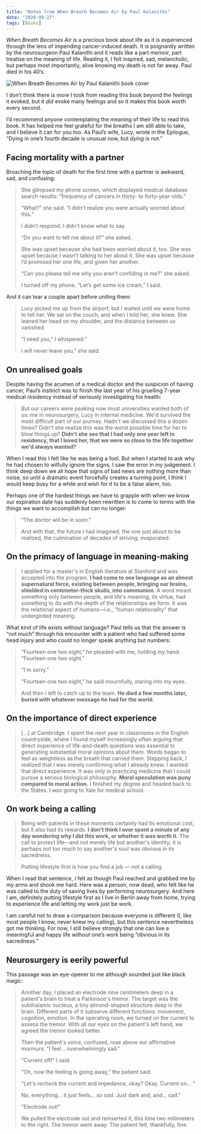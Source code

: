 ```yaml
---
title: "Notes from When Breath Becomes Air by Paul Kalanithi"
date: "2020-09-27"
tags: [Books]
---
```


*When Breath Becomes Air* is a precious book about life as it is experienced through the lens of impending cancer-induced death. It is poignantly written by the neurosurgeon Paul Kalanithi and it reads like a part memoir, part treatise on the meaning of life. Reading it, I felt inspired, sad, melancholic, but perhaps most importantly, alive knowing my death is not far away. Paul died in his 40’s.

![When Breath Becomes Air by Paul Kalanithi book cover](/images/when-breath-becomes-air-book-notes-nick-ang.jpg)

I don’t think there is more I took from reading this book beyond the feelings it evoked, but it *did* evoke many feelings and so it makes this book worth every second.

I’d recommend anyone contemplating the meaning of their life to read this book. It has helped me feel grateful for the breaths I am still able to take, and I believe it can for you too. As Paul’s wife, Lucy, wrote in the Epilogue, “Dying in one’s fourth decade is unusual now, but *dying* is not.”

## Facing mortality with a partner

Broaching the topic of death for the first time with a partner is awkward, sad, and confusing:

> She glimpsed my phone screen, which displayed medical database search results: “frequency of cancers in thirty- to forty-year-olds.”
> 
> “What?” she said. “I didn’t realize you were actually worried about this.”
> 
> I didn’t respond. I didn’t know what to say.
> 
> “Do you want to tell me about it?” she asked.
> 
> She was upset because she had been worried about it, too. She was upset because I wasn’t talking to her about it. She was upset because I’d promised her one life, and given her another.
> 
> “Can you please tell me why you aren’t confiding in me?” she asked.
> 
> I turned off my phone. “Let’s get some ice cream,” I said.

And it can tear a couple apart before uniting them:

> Lucy picked me up from the airport, but I waited until we were home to tell her. We sat on the couch, and when I told her, she knew. She leaned her head on my shoulder, and the distance between us vanished.
> 
> "I need you," I whispered.”
> 
> I will never leave you," she said. 

## On unrealised goals

Despite having the acumen of a medical doctor and the suspicion of having cancer, Paul’s instinct was to finish the last year of his gruelling 7-year medical residency instead of seriously investigating his health:

> But our careers were peaking now most universities wanted both of us: me in neurosurgery, Lucy in internal medicine. We'd survived the most difficult part of our journey. Hadn't we discussed this a dozen times? Didn't she realize this was the worst possible time for her to blow things up? **Didn't she see that I had only one year left in residency, that I loved her, that we were so close to the life together we'd always wanted?** 

When I read this I felt like he was being a fool. But when I started to ask why he had chosen to wilfully ignore the signs, I saw the error in my judgement. I think deep down we all hope that signs of bad news are nothing more than noise, so until a dramatic event forcefully creates a turning point, I think I would keep busy for a while and wish for it to be a false alarm, too.

Perhaps one of the hardest things we have to grapple with when we know our expiration date has suddenly been rewritten is to come to terms with the things we want to accomplish but can no longer:

> “The doctor will be in soon."
> 
> And with that, the future I had imagined, the one just about to be realized, the culmination of decades of striving, evaporated. 

## On the primacy of language in meaning-making

> I applied for a master's in English literature at Stanford and was accepted into the program. **I had come to see language as an almost supernatural force, existing between people, bringing our brains, shielded in centimeter-thick skulls, into communion**. A word meant something only between people, and life's meaning, its virtue, had something to do with the depth of the relationships we form. It was the relational aspect of humans—i.e., "human relationality" that undergirded meaning.

What kind of life exists without language? Paul tells us that the answer is “not much” through his encounter with a patient who had suffered some head injury and who could no longer speak anything but numbers:

> "Fourteen one two eight," he pleaded with me, holding my hand. "Fourteen one two eight."
> 
> "I'm sorry."
> 
> "Fourteen one two eight," he said mournfully, staring into my eyes.
> 
> And then I left to catch up to the team. **He died a few months later, buried with whatever message he had for the world.** 

## On the importance of direct experience

> […] at Cambridge. I spent the next year in classrooms in the English countryside, where I found myself increasingly often arguing that direct experience of life-and-death questions was essential to generating substantial moral opinions about them. Words began to feel as weightless as the breath that carried them. Stepping back, I realized that I was merely confirming what I already knew: I wanted that direct experience. It was only in practicing medicine that I could pursue a serious biological philosophy. **Moral speculation was puny compared to moral action.** I finished my degree and headed back to the States. I was going to Yale for medical school. 

## On work being a calling

> Being with patients in these moments certainly had its emotional cost, but it also had its rewards. **I don't think I ever spent a minute of any day wondering why I did this work, or whether it was worth it.** The call to protect life—and not merely life but another's identity; it is perhaps not too much to say another's soul was obvious in its sacredness.

> Putting lifestyle first is how you find a job — not a calling.

When I read that sentence, I felt as though Paul reached and grabbed me by my arms and shook me hard. Here was a person, now dead, who felt like he was called to the duty of saving lives by performing neurosurgery. And here I am, definitely putting lifestyle first as I live in Berlin away from home, trying to experience life and letting my work just be work. 

I am careful not to draw a comparison because everyone is different (I, like most people I know, never knew my calling), but this sentence nevertheless got me thinking. For now, I still believe strongly that one can live a meaningful and happy life without one’s work being “obvious in its sacredness.”

## Neurosurgery is eerily powerful

This passage was an eye-opener to me although sounded just like black magic:

> Another day, I placed an electrode nine centimeters deep in a patient's brain to treat a Parkinson's tremor. The target was the subthalamic nucleus, a tiny almond-shaped structure deep in the brain. Different parts of it subserve different functions: movement, cognition, emotion. In the operating room, we turned on the current to assess the tremor. With all our eyes on the patient's left hand, we agreed the tremor looked better.
> 
> Then the patient's voice, confused, rose above our affirmative murmurs: "I feel... overwhelmingly sad."
> 
> "Current off!" I said.
> 
> "Oh, now the feeling is going away," the patient said. 
> 
> "Let's recheck the current and impedance, okay? Okay. Current on... “
> 
> No, everything... it just feels... *so sad*. Just dark and, and... sad."
> 
> "Electrode out!"
> 
> We pulled the electrode out and reinserted it, this time two millimeters to the right. The tremor went away. The patient felt, thankfully, fine.
